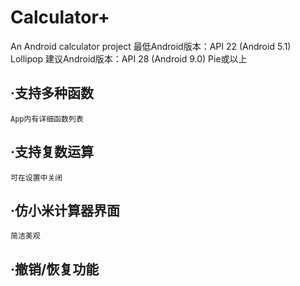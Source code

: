 # Calculator+
An Android calculator project
最低Android版本：API 22 (Android 5.1) Lollipop
建议Android版本：API 28 (Android 9.0) Pie或以上
## ·支持多种函数
	App内有详细函数列表
## ·支持复数运算
	可在设置中关闭
## ·仿小米计算器界面
	简洁美观
## ·撤销/恢复功能
